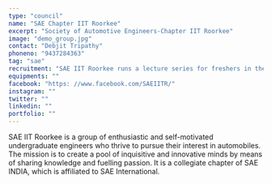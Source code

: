 ```yaml
---
type: "council"
name: "SAE Chapter IIT Roorkee"
excerpt: "Society of Automotive Engineers-Chapter IIT Roorkee"
image: "demo_group.jpg"
contact: "Debjit Tripathy"
phoneno: "9437284363"
tag: "sae"
recruitment: "SAE IIT Roorkee runs a lecture series for freshers in their first semester itself. These serve the purpose of getting students acquainted with the technical knowledge about automobiles. The recruitment process begins in the Spring semester with a written test revolving around basic knowhow of automobiles and reasoning. The study material is also made available on SAE IITR's blog."
equipments: "" 
facebook: "https: //www.facebook.com/SAEIITR/"
instagram: ""
twitter: ""
linkedin: ""
portfolio: ""
---
```


SAE IIT Roorkee is a group of enthusiastic and self-motivated undergraduate engineers who thrive to pursue their interest in automobiles. The mission is to create a pool of inquisitive and innovative minds by means of sharing knowledge and fuelling passion.
It is a collegiate chapter of SAE INDIA, which is affiliated to SAE International.